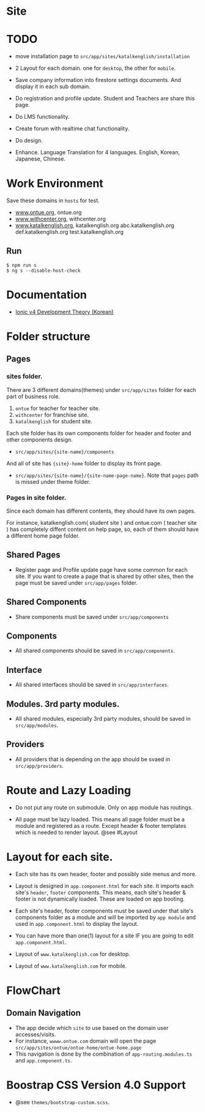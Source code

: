 # Site


# TODO

* move installation page to `src/app/sites/katalkenglish/installation`
* 2 Layout for each domain. one for `desktop`, the other for `mobile`.
* Save company information into firestore settings documents.
  And display it in each sub domain.
* Do registration and profile update. Student and Teachers are share this page.
* Do LMS functionality.
* Create forum with realtime chat functionality.
* Do design.


* Enhance. Language Translation for 4 languages. English, Korean, Japanese, Chinese.





# Work Environment

Save these domains in `hosts` for test.

* www.ontue.org, ontue.org
* www.withcenter.org, withcenter.org
* www.katalkenglish.org, katalkenglish.org abc.katalkenglish.org def.katalkenglish.org test.katalkenglish.org


## Run

````
$ npm run s
$ ng s --disable-host-check
````

# Documentation

* [Ionic v4 Development Theory (Korean)](https://docs.google.com/document/d/12HPnIawKRAEKwZ6hftPtKNsUmhU5ENNu_WJZZuASsKE/edit#heading=h.dkfde9dlhii9)


# Folder structure

## Pages


### sites folder.

There are 3 different domains(themes) under `src/app/sites` folder for each part of business role.

1. `ontue` for teacher for teacher site.
2. `withcenter` for franchise site.
3. `katalkenglish` for student site.

Each site folder has its own components folder for header and footer and other components design.

* `src/app/sites/{site-name}/components`

And all of site has `{site}-home` folder to display its front page.

* `src/app/sites/{site-name}/{site-name-page-name}`. Note that `pages` path is missed under theme folder.

### Pages in site folder.

Since each domain has different contents, they should have its own pages.

For instance, katalkenglish.com( student site ) and ontue.com ( teacher site ) has completely diffent content on help page, so, each of them should have a different home page folder.

## Shared Pages

* Register page and Profile update page have some common for each site.
  If you want to create a page that is shared by other sites, then the page must be saved under `src/app/pages` folder.
  


## Shared Components

* Share components must be saved under `src/app/components`



## Components

* All shared components should be saved in `src/app/components`.

## Interface

* All shared interfaces should be saved in `src/app/interfaces`.

## Modules. 3rd party modules.

* All shared modules, especially 3rd party modules, should be saved in `src/app/modules`.

## Providers

* All providers that is depending on the app should be svaed in `src/app/providers`.



# Route and Lazy Loading

* Do not put any route on submodule. Only on app module has routings.

* All page must be lazy loaded. This means all page folder must be a module and registered as a route.
  Except header & footer templates which is needed to render layout. @see #Layout



# Layout for each site.

* Each site has its own header, footer and possibly side menus and more.
* Layout is designed in `app.component.html` for each site.
  It imports each site's `header`, `footer` components.
  This means, each site's header & footer is not dynamically loaded. These are loaded on app booting.

* Each site's header, footer components must be saved under that site's components folder as a module and will be imported by `app module` and used in `app.component.html` to display the layout.

* You can have more than one(1) layout for a site IF you are going to edit `app.component.html`.
 * Layout of `www.katalkenglish.com` for desktop.
 * Layout of `www.katalkenglish.com` for mobile.


# FlowChart

## Domain Navigation

* The app decide which `site` to use based on the domain user accesses/visits.
 * For instance, `wwww.ontue.com` domain will open the page `src/app/sites/ontue/ontue-home/ontue-home.page`
 * This navigation is done by the combination of `app-routing.modules.ts` and `app.component.ts`.


# Boostrap CSS Version 4.0 Support

* @see `themes/bootstrap-custom.scss`.
